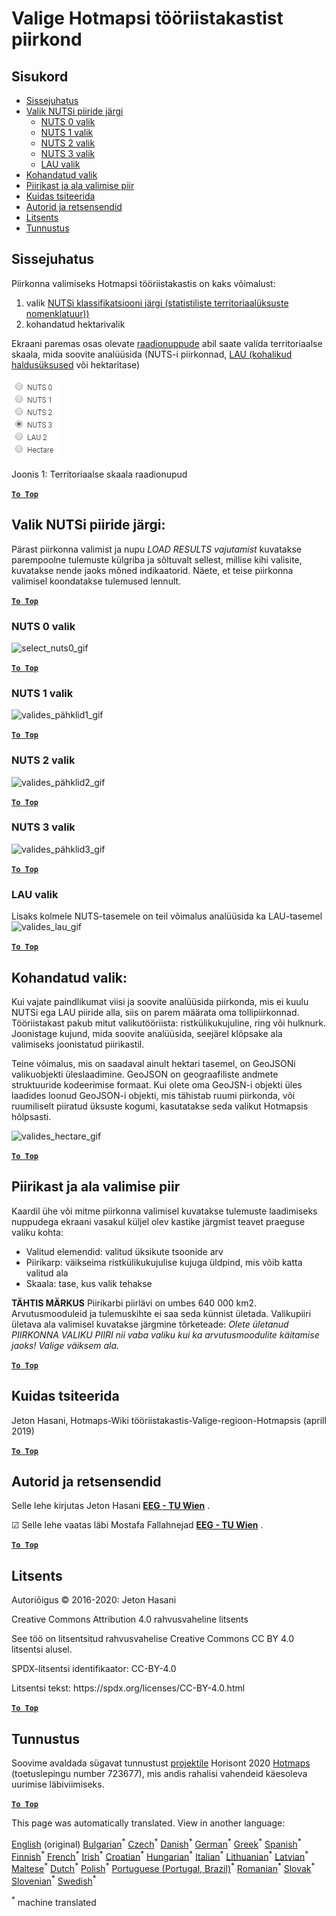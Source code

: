 <h1><a class="anchor" id="select-a-region-in-the-hotmaps-toolbox" href="#select-a-region-in-the-hotmaps-toolbox"><i class="fa fa-link"></i></a>Valige Hotmapsi tööriistakastist piirkond</h1><h2><a class="anchor" id="table-of-contents" href="#table-of-contents"><i class="fa fa-link"></i></a> Sisukord</h2><ul><li> <a href="#introduction">Sissejuhatus</a></li><li> <a href="#selection-by-nuts-boundaries">Valik NUTSi piiride järgi</a><ul><li> <a href="#selection-by-nuts-boundaries_nuts-0-selection">NUTS 0 valik</a></li><li> <a href="#selection-by-nuts-boundaries_nuts-1-selection">NUTS 1 valik</a></li><li> <a href="#selection-by-nuts-boundaries_nuts-2-selection">NUTS 2 valik</a></li><li> <a href="#selection-by-nuts-boundaries_nuts-3-selection">NUTS 3 valik</a></li><li> <a href="#selection-by-nuts-boundaries_lau-selection">LAU valik</a></li></ul></li><li> <a href="#custom-selection">Kohandatud valik</a></li><li> <a href="#bounding-box-and-area-selection-limit">Piirikast ja ala valimise piir</a></li><li> <a href="#how-to-cite">Kuidas tsiteerida</a></li><li> <a href="#authors-and-reviewers">Autorid ja retsensendid</a></li><li> <a href="#license">Litsents</a></li><li> <a href="#acknowledgement">Tunnustus</a></li></ul><h2><a class="anchor" id="introduction" href="#introduction"><i class="fa fa-link"></i></a> Sissejuhatus</h2><p> Piirkonna valimiseks Hotmapsi tööriistakastis on kaks võimalust:</p><ol><li> valik <a href="https://ec.europa.eu/eurostat/web/nuts/background">NUTSi klassifikatsiooni järgi (statistiliste territoriaalüksuste nomenklatuur))</a></li><li> kohandatud hektarivalik</li></ol><p> Ekraani paremas osas olevate <a href="#fig1">raadionuppude</a> abil saate valida territoriaalse skaala, mida soovite analüüsida (NUTS-i piirkonnad, <a href="https://ec.europa.eu/eurostat/web/nuts/local-administrative-units">LAU (kohalikud haldusüksused</a> või hektaritase)</p><p><a name="Fig1"><img alt="raadionupud_png" src="../images/general_tool_functionalities_and_structure/radio_buttons.png"/></a></p><p> Joonis 1: Territoriaalse skaala raadionupud</p><p> <a href="#table-of-contents"><strong><code>To Top</code></strong></a></p><h2><a class="anchor" id="selection-by-nuts-boundaries-" href="#selection-by-nuts-boundaries-"><i class="fa fa-link"></i></a> Valik NUTSi piiride järgi:</h2><p> Pärast piirkonna valimist ja nupu <em>LOAD RESULTS vajutamist</em> kuvatakse parempoolne tulemuste külgriba ja sõltuvalt sellest, millise kihi valisite, kuvatakse nende jaoks mõned indikaatorid. Näete, et teise piirkonna valimisel koondatakse tulemused lennult.</p><p> <a href="#table-of-contents"><strong><code>To Top</code></strong></a></p><h3><a class="anchor" id="nuts-0-selection" href="#nuts-0-selection"><i class="fa fa-link"></i></a> NUTS 0 valik</h3><img alt="select_nuts0_gif" src="https://wiki.hotmaps.hevs.ch/images/general_tool_functionalities_and_structure/selecting_nuts0.gif"/><p> <a href="#table-of-contents"><strong><code>To Top</code></strong></a></p><h3><a class="anchor" id="nuts-1-selection" href="#nuts-1-selection"><i class="fa fa-link"></i></a> NUTS 1 valik</h3><img alt="valides_pähklid1_gif" src="https://wiki.hotmaps.hevs.ch/images/general_tool_functionalities_and_structure/selecting_nuts1.gif"/><p> <a href="#table-of-contents"><strong><code>To Top</code></strong></a></p><h3><a class="anchor" id="nuts-2-selection" href="#nuts-2-selection"><i class="fa fa-link"></i></a> NUTS 2 valik</h3><img alt="valides_pähklid2_gif" src="https://wiki.hotmaps.hevs.ch/images/general_tool_functionalities_and_structure/selecting_nuts2.gif"/><p> <a href="#table-of-contents"><strong><code>To Top</code></strong></a></p><h3><a class="anchor" id="nuts-3-selection" href="#nuts-3-selection"><i class="fa fa-link"></i></a> NUTS 3 valik</h3><img alt="valides_pähklid3_gif" src="https://wiki.hotmaps.hevs.ch/images/general_tool_functionalities_and_structure/selecting_nuts3.gif"/><p> <a href="#table-of-contents"><strong><code>To Top</code></strong></a></p><h3><a class="anchor" id="lau-selection" href="#lau-selection"><i class="fa fa-link"></i></a> LAU valik</h3><p> Lisaks kolmele NUTS-tasemele on teil võimalus analüüsida ka LAU-tasemel<img alt="valides_lau_gif" src="../images/general_tool_functionalities_and_structure/selecting_lau.gif"/></p><p> <a href="#table-of-contents"><strong><code>To Top</code></strong></a></p><h2><a class="anchor" id="custom-selection-" href="#custom-selection-"><i class="fa fa-link"></i></a> Kohandatud valik:</h2><p> Kui vajate paindlikumat viisi ja soovite analüüsida piirkonda, mis ei kuulu NUTSi ega LAU piiride alla, siis on parem määrata oma tollipiirkonnad. Tööriistakast pakub mitut valikutööriista: ristkülikukujuline, ring või hulknurk. Joonistage kujund, mida soovite analüüsida, seejärel klõpsake ala valimiseks joonistatud piirikastil.</p><p> Teine võimalus, mis on saadaval ainult hektari tasemel, on GeoJSONi valikuobjekti üleslaadimine. GeoJSON on geograafiliste andmete struktuuride kodeerimise formaat. Kui olete oma GeoJSN-i objekti üles laadides loonud GeoJSON-i objekti, mis tähistab ruumi piirkonda, või ruumiliselt piiratud üksuste kogumi, kasutatakse seda valikut Hotmapsis hõlpsasti.</p><p><img alt="valides_hectare_gif" src="../images/general_tool_functionalities_and_structure/selecting_hectare.gif"/></p><p> <a href="#table-of-contents"><strong><code>To Top</code></strong></a></p><h2><a class="anchor" id="bounding-box-and-area-selection-limit" href="#bounding-box-and-area-selection-limit"><i class="fa fa-link"></i></a> Piirikast ja ala valimise piir</h2><p> Kaardil ühe või mitme piirkonna valimisel kuvatakse tulemuste laadimiseks nuppudega ekraani vasakul küljel olev kastike järgmist teavet praeguse valiku kohta:</p><ul><li> Valitud elemendid: valitud üksikute tsoonide arv</li><li> Piirikarp: väikseima ristkülikukujulise kujuga üldpind, mis võib katta valitud ala</li><li> Skaala: tase, kus valik tehakse</li></ul><p> <strong>TÄHTIS MÄRKUS</strong> Piirikarbi piirlävi on umbes 640 000 km2. Arvutusmooduleid ja tulemuskihte ei saa seda künnist ületada. Valikupiiri ületava ala valimisel kuvatakse järgmine tõrketeade: <em>Olete ületanud PIIRKONNA VALIKU PIIRI nii vaba valiku kui ka arvutusmoodulite käitamise jaoks! Valige väiksem ala.</em></p><p> <a href="#table-of-contents"><strong><code>To Top</code></strong></a></p><h2><a class="anchor" id="how-to-cite" href="#how-to-cite"><i class="fa fa-link"></i></a> Kuidas tsiteerida</h2><p> Jeton Hasani, Hotmaps-Wiki tööriistakastis-Valige-regioon-Hotmapsis (aprill 2019)</p><p> <a href="#table-of-contents"><strong><code>To Top</code></strong></a></p><h2><a class="anchor" id="authors-and-reviewers" href="#authors-and-reviewers"><i class="fa fa-link"></i></a> Autorid ja retsensendid</h2><p> Selle lehe kirjutas Jeton Hasani <strong><a href="https://eeg.tuwien.ac.at/">EEG - TU Wien</a></strong> .</p><p> ☑ Selle lehe vaatas läbi Mostafa Fallahnejad <strong><a href="https://eeg.tuwien.ac.at/">EEG - TU Wien</a></strong> .</p><p> <a href="#table-of-contents"><strong><code>To Top</code></strong></a></p><h2><a class="anchor" id="license" href="#license"><i class="fa fa-link"></i></a> Litsents</h2><p> Autoriõigus © 2016-2020: Jeton Hasani</p><p> Creative Commons Attribution 4.0 rahvusvaheline litsents</p><p> See töö on litsentsitud rahvusvahelise Creative Commons CC BY 4.0 litsentsi alusel.</p><p> SPDX-litsentsi identifikaator: CC-BY-4.0</p><p> Litsentsi tekst: https://spdx.org/licenses/CC-BY-4.0.html</p><p><ins> <code><strong><a href="#hotmaps-toolbox">To Top</a></strong></code></ins></p><h2><a class="anchor" id="acknowledgement" href="#acknowledgement"><i class="fa fa-link"></i></a> Tunnustus</h2><p> Soovime avaldada sügavat tunnustust <a href="https://www.hotmaps-project.eu">projektile</a> Horisont 2020 <a href="https://www.hotmaps-project.eu">Hotmaps</a> (toetuslepingu number 723677), mis andis rahalisi vahendeid käesoleva uurimise läbiviimiseks.</p><p> <a href="#table-of-contents"><strong><code>To Top</code></strong></a></p>
<!--- THIS IS A SUPER UNIQUE IDENTIFIER -->

This page was automatically translated. View in another language:

[English](../en/Select-a-region-in-the-Hotmaps-toolbox) (original) [Bulgarian](../bg/Select-a-region-in-the-Hotmaps-toolbox)<sup>\*</sup> [Czech](../cs/Select-a-region-in-the-Hotmaps-toolbox)<sup>\*</sup> [Danish](../da/Select-a-region-in-the-Hotmaps-toolbox)<sup>\*</sup> [German](../de/Select-a-region-in-the-Hotmaps-toolbox)<sup>\*</sup> [Greek](../el/Select-a-region-in-the-Hotmaps-toolbox)<sup>\*</sup> [Spanish](../es/Select-a-region-in-the-Hotmaps-toolbox)<sup>\*</sup>  [Finnish](../fi/Select-a-region-in-the-Hotmaps-toolbox)<sup>\*</sup> [French](../fr/Select-a-region-in-the-Hotmaps-toolbox)<sup>\*</sup> [Irish](../ga/Select-a-region-in-the-Hotmaps-toolbox)<sup>\*</sup> [Croatian](../hr/Select-a-region-in-the-Hotmaps-toolbox)<sup>\*</sup> [Hungarian](../hu/Select-a-region-in-the-Hotmaps-toolbox)<sup>\*</sup> [Italian](../it/Select-a-region-in-the-Hotmaps-toolbox)<sup>\*</sup> [Lithuanian](../lt/Select-a-region-in-the-Hotmaps-toolbox)<sup>\*</sup> [Latvian](../lv/Select-a-region-in-the-Hotmaps-toolbox)<sup>\*</sup> [Maltese](../mt/Select-a-region-in-the-Hotmaps-toolbox)<sup>\*</sup> [Dutch](../nl/Select-a-region-in-the-Hotmaps-toolbox)<sup>\*</sup> [Polish](../pl/Select-a-region-in-the-Hotmaps-toolbox)<sup>\*</sup> [Portuguese (Portugal, Brazil)](../pt/Select-a-region-in-the-Hotmaps-toolbox)<sup>\*</sup> [Romanian](../ro/Select-a-region-in-the-Hotmaps-toolbox)<sup>\*</sup> [Slovak](../sk/Select-a-region-in-the-Hotmaps-toolbox)<sup>\*</sup> [Slovenian](../sl/Select-a-region-in-the-Hotmaps-toolbox)<sup>\*</sup> [Swedish](../sv/Select-a-region-in-the-Hotmaps-toolbox)<sup>\*</sup> 

<sup>\*</sup> machine translated
